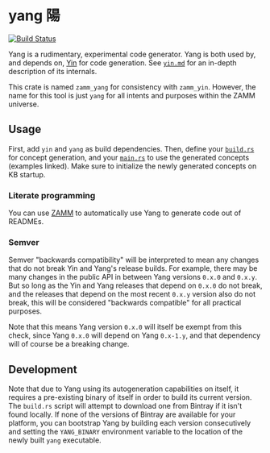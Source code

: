 # yang 陽

[![Build Status](https://travis-ci.com/amosjyng/yang.svg?branch=main)](https://travis-ci.com/amosjyng/yang)

Yang is a rudimentary, experimental code generator. Yang is both used by, and depends on, [Yin](https://crates.io/crates/zamm_yin) for code generation. See [`yin.md`](yin.md) for an in-depth description of its internals.

This crate is named `zamm_yang` for consistency with `zamm_yin`. However, the name for this tool is just `yang` for all intents and purposes within the ZAMM universe.

## Usage

First, add `yin` and `yang` as build dependencies. Then, define your [`build.rs`](examples/build.rs) for concept generation, and your [`main.rs`](examples/result/main.rs) to use the generated concepts (examples linked). Make sure to initialize the newly generated concepts on KB startup.

### Literate programming

You can use [ZAMM](https://crates.io/crates/zamm) to automatically use Yang to generate code out of READMEs.

### Semver

Semver "backwards compatibility" will be interpreted to mean any changes that do not break Yin and Yang's release builds. For example, there may be many changes in the public API in between Yang versions `0.x.0` and `0.x.y`. But so long as the Yin and Yang releases that depend on `0.x.0` do not break, and the releases that depend on the most recent `0.x.y` version also do not break, this will be considered "backwards compatible" for all practical purposes.

Note that this means Yang version `0.x.0` will itself be exempt from this check, since Yang `0.x.0` will depend on Yang `0.x-1.y`, and that dependency will of course be a breaking change.

## Development

Note that due to Yang using its autogeneration capabilities on itself, it requires a pre-existing binary of itself in order to build its current version. The `build.rs` script will attempt to download one from Bintray if it isn't found locally. If none of the versions of Bintray are available for your platform, you can bootstrap Yang by building each version consecutively and setting the `YANG_BINARY` environment variable to the location of the newly built `yang` executable.
